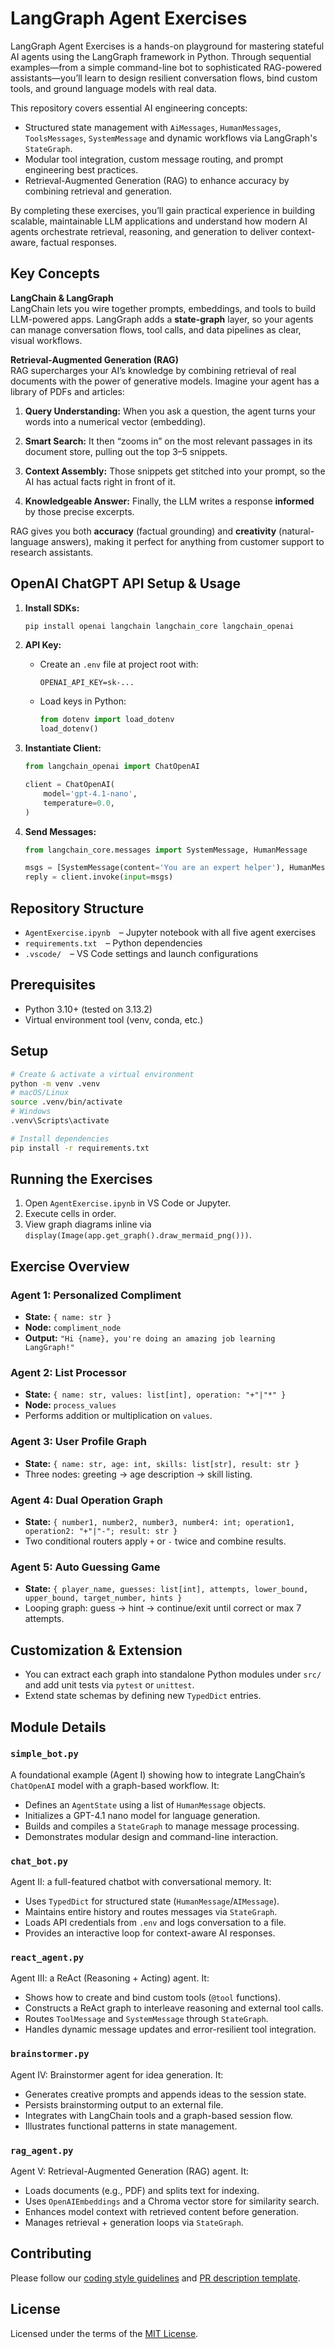 # LangGraph Agent Exercises

LangGraph Agent Exercises is a hands-on playground for mastering stateful AI agents using the LangGraph framework in Python. Through sequential examples—from a simple command-line bot to sophisticated RAG-powered assistants—you’ll learn to design resilient conversation flows, bind custom tools, and ground language models with real data.

This repository covers essential AI engineering concepts:

- Structured state management with `AiMessages`, `HumanMessages`, `ToolsMessages`, `SystemMessage` and dynamic workflows via LangGraph's `StateGraph`.
- Modular tool integration, custom message routing, and prompt engineering best practices.
- Retrieval-Augmented Generation (RAG) to enhance accuracy by combining retrieval and generation.

By completing these exercises, you’ll gain practical experience in building scalable, maintainable LLM applications and understand how modern AI agents orchestrate retrieval, reasoning, and generation to deliver context-aware, factual responses.

## Key Concepts

**LangChain & LangGraph**  
LangChain lets you wire together prompts, embeddings, and tools to build LLM-powered apps. LangGraph adds a **state-graph** layer, so your agents can manage conversation flows, tool calls, and data pipelines as clear, visual workflows.

**Retrieval-Augmented Generation (RAG)**  
RAG supercharges your AI’s knowledge by combining retrieval of real documents with the power of generative models. Imagine your agent has a library of PDFs and articles:

1. **Query Understanding:** When you ask a question, the agent turns your words into a numerical vector (embedding).

2. **Smart Search:** It then “zooms in” on the most relevant passages in its document store, pulling out the top 3–5 snippets.

3. **Context Assembly:** Those snippets get stitched into your prompt, so the AI has actual facts right in front of it.

4. **Knowledgeable Answer:** Finally, the LLM writes a response **informed** by those precise excerpts.

RAG gives you both **accuracy** (factual grounding) and **creativity** (natural-language answers), making it perfect for anything from customer support to research assistants.

## OpenAI ChatGPT API Setup & Usage

1. **Install SDKs:**

   ```bash
   pip install openai langchain langchain_core langchain_openai
   ```

2. **API Key:**

   - Create an `.env` file at project root with:

     ```dotenv
     OPENAI_API_KEY=sk-...
     ```

   - Load keys in Python:

     ```python
     from dotenv import load_dotenv
     load_dotenv()
     ```

3. **Instantiate Client:**

   ```python
   from langchain_openai import ChatOpenAI
   
   client = ChatOpenAI(
       model='gpt-4.1-nano',
       temperature=0.0,
   )
   ```

4. **Send Messages:**

   ```python
   from langchain_core.messages import SystemMessage, HumanMessage
   
   msgs = [SystemMessage(content='You are an expert helper'), HumanMessage(content='Hello!')]
   reply = client.invoke(input=msgs)
   ```

## Repository Structure

- `AgentExercise.ipynb` – Jupyter notebook with all five agent exercises  
- `requirements.txt` – Python dependencies  
- `.vscode/` – VS Code settings and launch configurations  

## Prerequisites

- Python 3.10+ (tested on 3.13.2)  
- Virtual environment tool (venv, conda, etc.)  

## Setup

```bash
# Create & activate a virtual environment
python -m venv .venv
# macOS/Linux
source .venv/bin/activate
# Windows
.venv\Scripts\activate

# Install dependencies
pip install -r requirements.txt
```

## Running the Exercises

1. Open `AgentExercise.ipynb` in VS Code or Jupyter.  
2. Execute cells in order.  
3. View graph diagrams inline via `display(Image(app.get_graph().draw_mermaid_png()))`.

## Exercise Overview

### Agent 1: Personalized Compliment  

- **State:** `{ name: str }`  
- **Node:** `compliment_node`  
- **Output:** `"Hi {name}, you're doing an amazing job learning LangGraph!"`

### Agent 2: List Processor

- **State:** `{ name: str, values: list[int], operation: "+"|"*" }`  
- **Node:** `process_values`  
- Performs addition or multiplication on `values`.

### Agent 3: User Profile Graph

- **State:** `{ name: str, age: int, skills: list[str], result: str }`  
- Three nodes: greeting → age description → skill listing.

### Agent 4: Dual Operation Graph

- **State:** `{ number1, number2, number3, number4: int; operation1, operation2: "+"|"-"; result: str }`  
- Two conditional routers apply `+` or `-` twice and combine results.

### Agent 5: Auto Guessing Game

- **State:** `{ player_name, guesses: list[int], attempts, lower_bound, upper_bound, target_number, hints }`  
- Looping graph: guess → hint → continue/exit until correct or max 7 attempts.

## Customization & Extension

- You can extract each graph into standalone Python modules under `src/` and add unit tests via `pytest` or `unittest`.  
- Extend state schemas by defining new `TypedDict` entries.

## Module Details

### `simple_bot.py`

A foundational example (Agent I) showing how to integrate LangChain’s `ChatOpenAI` model with a graph-based workflow. It:

- Defines an `AgentState` using a list of `HumanMessage` objects.
- Initializes a GPT-4.1 nano model for language generation.
- Builds and compiles a `StateGraph` to manage message processing.
- Demonstrates modular design and command-line interaction.

### `chat_bot.py`

Agent II: a full-featured chatbot with conversational memory. It:

- Uses `TypedDict` for structured state (`HumanMessage`/`AIMessage`).
- Maintains entire history and routes messages via `StateGraph`.
- Loads API credentials from `.env` and logs conversation to a file.
- Provides an interactive loop for context-aware AI responses.

### `react_agent.py`

Agent III: a ReAct (Reasoning + Acting) agent. It:

- Shows how to create and bind custom tools (`@tool` functions).
- Constructs a ReAct graph to interleave reasoning and external tool calls.
- Routes `ToolMessage` and `SystemMessage` through `StateGraph`.
- Handles dynamic message updates and error-resilient tool integration.

### `brainstormer.py`

Agent IV: Brainstormer agent for idea generation. It:

- Generates creative prompts and appends ideas to the session state.
- Persists brainstorming output to an external file.
- Integrates with LangChain tools and a graph-based session flow.
- Illustrates functional patterns in state management.

### `rag_agent.py`

Agent V: Retrieval-Augmented Generation (RAG) agent. It:

- Loads documents (e.g., PDF) and splits text for indexing.
- Uses `OpenAIEmbeddings` and a Chroma vector store for similarity search.
- Enhances model context with retrieved content before generation.
- Manages retrieval + generation loops via `StateGraph`.

## Contributing

Please follow our [coding style guidelines](.github/instructions/coding-style.instructions.md) and [PR description template](.github/instructions/pull-request-description.instructions.md).

## License

Licensed under the terms of the [MIT License](LICENSE).
